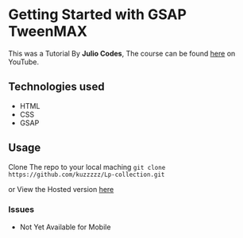 # Getting Started with GSAP TweenMAX
This was a Tutorial By **Julio Codes**, The course can be found [here](https://www.youtube.com/watch?v=rxKAxINuJhI&list=WL&index=116) on YouTube.

## Technologies used
- HTML
- CSS
- GSAP

## Usage
Clone The repo to your local maching 
`git clone https://github.com/kuzzzzz/Lp-collection.git`

or View the Hosted version [here](https://kuzzzzz.github.io/Lp-collection/landing-pages/watch-lp/index.html)

### Issues
- Not Yet Available for Mobile